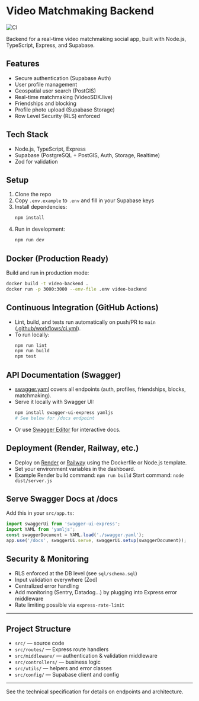 # Video Matchmaking Backend

![CI](https://github.com/mathishiguinen/video-matchmaking-backend/actions/workflows/ci.yml/badge.svg)

Backend for a real-time video matchmaking social app, built with Node.js, TypeScript, Express, and Supabase.

## Features
- Secure authentication (Supabase Auth)
- User profile management
- Geospatial user search (PostGIS)
- Real-time matchmaking (VideoSDK.live)
- Friendships and blocking
- Profile photo upload (Supabase Storage)
- Row Level Security (RLS) enforced

## Tech Stack
- Node.js, TypeScript, Express
- Supabase (PostgreSQL + PostGIS, Auth, Storage, Realtime)
- Zod for validation

## Setup
1. Clone the repo
2. Copy `.env.example` to `.env` and fill in your Supabase keys
3. Install dependencies:
   ```bash
   npm install
   ```
4. Run in development:
   ```bash
   npm run dev
   ```

## Docker (Production Ready)
Build and run in production mode:
```bash
docker build -t video-backend .
docker run -p 3000:3000 --env-file .env video-backend
```

## Continuous Integration (GitHub Actions)
- Lint, build, and tests run automatically on push/PR to `main` ([.github/workflows/ci.yml](.github/workflows/ci.yml)).
- To run locally:
  ```bash
  npm run lint
  npm run build
  npm test
  ```

## API Documentation (Swagger)
- [swagger.yaml](./swagger.yaml) covers all endpoints (auth, profiles, friendships, blocks, matchmaking).
- Serve it locally with Swagger UI:
  ```bash
  npm install swagger-ui-express yamljs
  # See below for /docs endpoint
  ```
- Or use [Swagger Editor](https://editor.swagger.io/) for interactive docs.

## Deployment (Render, Railway, etc.)
- Deploy on [Render](https://render.com/) or [Railway](https://railway.app/) using the Dockerfile or Node.js template.
- Set your environment variables in the dashboard.
- Example Render build command: `npm run build`  Start command: `node dist/server.js`

## Serve Swagger Docs at /docs
Add this in your `src/app.ts`:
```ts
import swaggerUi from 'swagger-ui-express';
import YAML from 'yamljs';
const swaggerDocument = YAML.load('./swagger.yaml');
app.use('/docs', swaggerUi.serve, swaggerUi.setup(swaggerDocument));
```

## Security & Monitoring
- RLS enforced at the DB level (see `sql/schema.sql`)
- Input validation everywhere (Zod)
- Centralized error handling
- Add monitoring (Sentry, Datadog…) by plugging into Express error middleware
- Rate limiting possible via `express-rate-limit`

---

## Project Structure
- `src/` — source code
- `src/routes/` — Express route handlers
- `src/middleware/` — authentication & validation middleware
- `src/controllers/` — business logic
- `src/utils/` — helpers and error classes
- `src/config/` — Supabase client and config

---
See the technical specification for details on endpoints and architecture.
